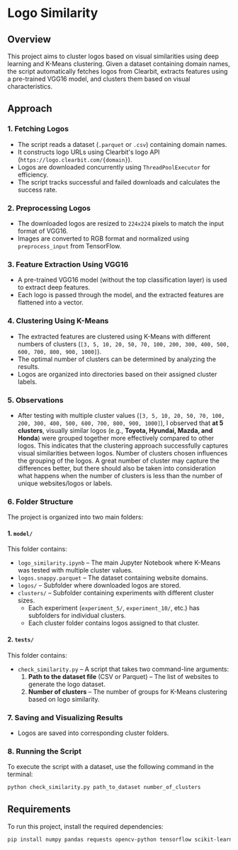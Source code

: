 # Logo Similarity 

## Overview
This project aims to cluster logos based on visual similarities using deep learning and K-Means clustering. Given a dataset containing domain names, the script automatically fetches logos from Clearbit, extracts features using a pre-trained VGG16 model, and clusters them based on visual characteristics.

## Approach

### 1. **Fetching Logos**
- The script reads a dataset (`.parquet` or `.csv`) containing domain names.
- It constructs logo URLs using Clearbit's logo API (`https://logo.clearbit.com/{domain}`).
- Logos are downloaded concurrently using `ThreadPoolExecutor` for efficiency.
- The script tracks successful and failed downloads and calculates the success rate.

### 2. **Preprocessing Logos**
- The downloaded logos are resized to `224x224` pixels to match the input format of VGG16.
- Images are converted to RGB format and normalized using `preprocess_input` from TensorFlow.

### 3. **Feature Extraction Using VGG16**
- A pre-trained VGG16 model (without the top classification layer) is used to extract deep features.
- Each logo is passed through the model, and the extracted features are flattened into a vector.

### 4. **Clustering Using K-Means**
- The extracted features are clustered using K-Means with different numbers of clusters (`[3, 5, 10, 20, 50, 70, 100, 200, 300, 400, 500, 600, 700, 800, 900, 1000]`).
- The optimal number of clusters can be determined by analyzing the results.
- Logos are organized into directories based on their assigned cluster labels.

### 5. **Observations**
- After testing with multiple cluster values (`[3, 5, 10, 20, 50, 70, 100, 200, 300, 400, 500, 600, 700, 800, 900, 1000]`), I observed that **at 5 clusters**, visually similar logos (e.g., **Toyota, Hyundai, Mazda, and Honda**) were grouped together more effectively compared to other logos. This indicates that the clustering approach successfully captures visual similarities between logos. Number of clusters chosen influences the grouping of the logos. A great number of cluster may capture the differences better, but there should also be taken into consideration what happens when the number of clusters is less than the number of unique websites/logos or labels.

### 6. **Folder Structure**
The project is organized into two main folders:

#### **1. `model/`**  
This folder contains:
- `logo_similarity.ipynb` – The main Jupyter Notebook where K-Means was tested with multiple cluster values.
- `logos.snappy.parquet` – The dataset containing website domains.
- `logos/` – Subfolder where downloaded logos are stored.
- `clusters/` – Subfolder containing experiments with different cluster sizes.
  - Each experiment (`experiment_5/`, `experiment_10/`, etc.) has subfolders for individual clusters.
  - Each cluster folder contains logos assigned to that cluster.

#### **2. `tests/`**  
This folder contains:
- `check_similarity.py` – A script that takes two command-line arguments:
  1. **Path to the dataset file** (CSV or Parquet) – The list of websites to generate the logo dataset.
  2. **Number of clusters** – The number of groups for K-Means clustering based on logo similarity.

### 7. **Saving and Visualizing Results**
- Logos are saved into corresponding cluster folders.

### 8. **Running the Script**
To execute the script with a dataset, use the following command in the terminal:
```bash
python check_similarity.py path_to_dataset number_of_clusters
```

## Requirements
To run this project, install the required dependencies:

```bash
pip install numpy pandas requests opencv-python tensorflow scikit-learn matplotlib
```
